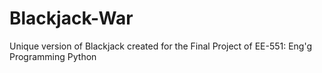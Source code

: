 # Blackjack-War
Unique version of Blackjack created for the Final Project of EE-551: Eng'g Programming Python
